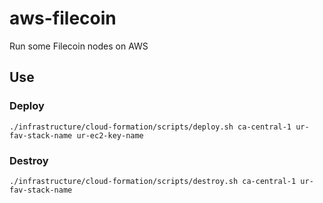 # aws-filecoin

Run some Filecoin nodes on AWS

## Use

### Deploy

```shell
./infrastructure/cloud-formation/scripts/deploy.sh ca-central-1 ur-fav-stack-name ur-ec2-key-name
```

### Destroy

```shell
./infrastructure/cloud-formation/scripts/destroy.sh ca-central-1 ur-fav-stack-name
```
